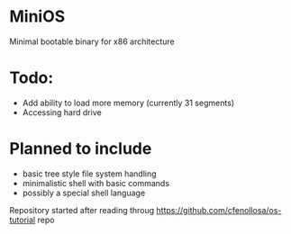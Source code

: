 # MiniOS
 Minimal bootable binary for x86 architecture

# Todo:
- Add ability to load more memory (currently 31 segments)
- Accessing hard drive

# Planned to include
- basic tree style file system handling
- minimalistic shell with basic commands
- possibly a special shell language

Repository started after reading throug https://github.com/cfenollosa/os-tutorial repo